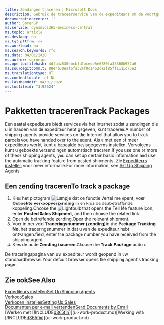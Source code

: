 ```yaml
---
title: Zendingen traceren | Microsoft Docs
description: Gebruik de traceerservice van de expediteurs om de voortgang van een zending te bekijken.
documentationcenter: ''
author: SorenGP
ms.service: dynamics365-business-central
ms.topic: article
ms.devlang: na
ms.tgt_pltfrm: na
ms.workload: na
ms.search.keywords: rfq
ms.date: 04/01/2020
ms.author: sgroespe
ms.openlocfilehash: 4dfb4a530ebcbfd9bcede5e6280fa33360b952a6
ms.sourcegitcommit: 88e4b30eaf6fa32af0c1452ce2f85ff1111c75e2
ms.translationtype: HT
ms.contentlocale: nl-NL
ms.lasthandoff: 04/01/2020
ms.locfileid: "3192624"
---
```

# <a name="track-packages"></a><span data-ttu-id="b5225-103">Pakketten traceren</span><span class="sxs-lookup"><span data-stu-id="b5225-103">Track Packages</span></span>
<span data-ttu-id="b5225-104">Een aantal expediteurs biedt services via het Internet zodat u zendingen die u in handen van de expediteur hebt gegeven, kunt traceren.</span><span class="sxs-lookup"><span data-stu-id="b5225-104">A number of shipping agents provide services on the Internet that allow you to track parcels you have handed over to the agent.</span></span> <span data-ttu-id="b5225-105">Als u met een of meer expediteurs werkt, kunt u bepaalde basisgegevens instellen. Vervolgens kunt u geboekte verzendingen automatisch traceren.</span><span class="sxs-lookup"><span data-stu-id="b5225-105">If you use one or more of these shipping agents, you can set up certain basic information and use the automatic tracking feature from posted shipments.</span></span> <span data-ttu-id="b5225-106">Zie [Expediteurs instellen](sales-how-to-set-up-shipping-agents.md) voor meer informatie.</span><span class="sxs-lookup"><span data-stu-id="b5225-106">For more information, see [Set Up Shipping Agents](sales-how-to-set-up-shipping-agents.md).</span></span>  

## <a name="to-track-a-package"></a><span data-ttu-id="b5225-107">Een zending traceren</span><span class="sxs-lookup"><span data-stu-id="b5225-107">To track a package</span></span>
1. <span data-ttu-id="b5225-108">Kies het pictogram ![Lampje dat de functie Vertel me opent](media/ui-search/search_small.png "Vertel me wat u wilt doen"), voer **Geboekte verkoopverzending** in en kies de desbetreffende koppeling.</span><span class="sxs-lookup"><span data-stu-id="b5225-108">Choose the ![Lightbulb that opens the Tell Me feature](media/ui-search/search_small.png "Tell me what you want to do") icon, enter **Posted Sales Shipment**, and then choose the related link.</span></span>
2. <span data-ttu-id="b5225-109">Open de betreffende zending.</span><span class="sxs-lookup"><span data-stu-id="b5225-109">Open the relevant shipment.</span></span>
3. <span data-ttu-id="b5225-110">Voer in het veld **Traceringsnummer (zending)**</span><span class="sxs-lookup"><span data-stu-id="b5225-110">In the **Package Tracking No.**</span></span> <span data-ttu-id="b5225-111">het traceringsnummer in dat u van de expediteur hebt ontvangen.</span><span class="sxs-lookup"><span data-stu-id="b5225-111">field, enter the package number you have received from the shipping agent.</span></span>
4. <span data-ttu-id="b5225-112">Kies de actie **Zending traceren**.</span><span class="sxs-lookup"><span data-stu-id="b5225-112">Choose the **Track Package** action.</span></span>

<span data-ttu-id="b5225-113">De traceringspagina van uw expediteur wordt geopend in uw standaardbrowser.</span><span class="sxs-lookup"><span data-stu-id="b5225-113">Your default browser opens the shipping agent's tracking page.</span></span>

## <a name="see-also"></a><span data-ttu-id="b5225-114">Zie ook</span><span class="sxs-lookup"><span data-stu-id="b5225-114">See Also</span></span>
[<span data-ttu-id="b5225-115">Expediteurs instellen</span><span class="sxs-lookup"><span data-stu-id="b5225-115">Set Up Shipping Agents</span></span>](sales-how-to-set-up-shipping-agents.md)  
[<span data-ttu-id="b5225-116">Verkoop</span><span class="sxs-lookup"><span data-stu-id="b5225-116">Sales</span></span>](sales-manage-sales.md)  
[<span data-ttu-id="b5225-117">Verkopen instellen</span><span class="sxs-lookup"><span data-stu-id="b5225-117">Setting Up Sales</span></span>](sales-setup-sales.md)  
[<span data-ttu-id="b5225-118">Documenten per e-mail verzenden</span><span class="sxs-lookup"><span data-stu-id="b5225-118">Send Documents by Email</span></span>](ui-how-send-documents-email.md)  
<span data-ttu-id="b5225-119">[Werken met [!INCLUDE[d365fin](includes/d365fin_md.md)]](ui-work-product.md)</span><span class="sxs-lookup"><span data-stu-id="b5225-119">[Working with [!INCLUDE[d365fin](includes/d365fin_md.md)]](ui-work-product.md)</span></span>
